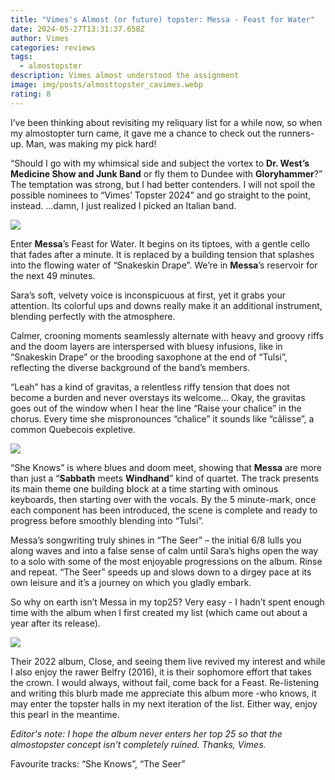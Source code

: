 ```yaml
---
title: "Vimes's Almost (or future) topster: Messa - Feast for Water"
date: 2024-05-27T13:31:37.658Z
author: Vimes
categories: reviews
tags:
  - almostopster
description: Vimes almost understood the assignment
image: img/posts/almosttopster_cavimes.webp
rating: 8
---
```

<!--StartFragment-->

I’ve been thinking about revisiting my reliquary list for a while now, so when my almostopter turn came, it gave me a chance to check out the runners-up. Man, was making my pick hard! 

“Should I go with my whimsical side and subject the vortex to **Dr. West’s Medicine Show and Junk Band** or fly them to Dundee with **Gloryhammer**?” The temptation was strong, but I had better contenders. I will not spoil the possible nominees to “Vimes’ Topster 2024” and go straight to the point, instead. ...damn, I just realized I picked an Italian band. 

![](https://i.imgflip.com/8rqwxu.jpg)

Enter **Messa**’s Feast for Water. It begins on its tiptoes, with a gentle cello that fades after a minute. It is replaced by a building tension that splashes into the flowing water of “Snakeskin Drape”. We’re in **Messa**’s reservoir for the next 49 minutes. 

Sara’s soft, velvety voice is inconspicuous at first, yet it grabs your attention. Its colorful ups and downs really make it an additional instrument, blending perfectly with the atmosphere. 

Calmer, crooning moments seamlessly alternate with heavy and groovy riffs and the doom layers are interspersed with bluesy infusions, like in “Snakeskin Drape” or the brooding saxophone at the end of “Tulsi”, reflecting the diverse background of the band’s members. 

“Leah” has a kind of gravitas, a relentless riffy tension that does not become a burden and never overstays its welcome... Okay, the gravitas goes out of the window when I hear the line “Raise your chalice” in the chorus. Every time she mispronounces “chalice” it sounds like “câlisse”, a common Quebecois expletive.

![](img/posts/aamessa.jpg)

“She Knows” is where blues and doom meet, showing that **Messa** are more than just a “**Sabbath** meets **Windhand**” kind of quartet. The track presents its main theme one building block at a time starting with ominous keyboards, then starting over with the vocals. By the 5 minute-mark, once each component has been introduced, the scene is complete and ready to progress before smoothly blending into “Tulsi”. 

Messa’s songwriting truly shines in “The Seer” – the initial 6/8 lulls you along waves and into a false sense of calm until Sara’s highs open the way to a solo with some of the most enjoyable progressions on the album. Rinse and repeat. “The Seer” speeds up and slows down to a dirgey pace at its own leisure and it’s a journey on which you gladly embark. 

So why on earth isn’t Messa in my top25? Very easy - I hadn’t spent enough time with the album when I first created my list (which came out about a year after its release). 

![](https://f4.bcbits.com/img/0026794502_10.jpg)

Their 2022 album, Close, and seeing them live revived my interest and while I also enjoy the rawer Belfry (2016), it is their sophomore effort that takes the crown. I would always, without fail, come back for a Feast. Re-listening and writing this blurb made me appreciate this album more -who knows, it may enter the topster halls in my next iteration of the list. Either way, enjoy this pearl in the meantime. 

*Editor's note: I hope the album never enters her top 25 so that the almostopster concept isn't completely ruined. Thanks, Vimes.* 

Favourite tracks: “She Knows”, “The Seer”

<!--EndFragment-->